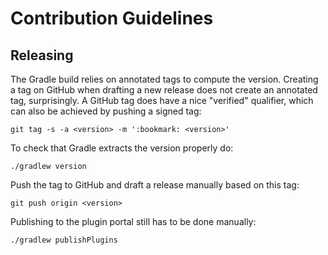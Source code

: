 # Contribution Guidelines

## Releasing

The Gradle build relies on annotated tags to compute the version.
Creating a tag on GitHub when drafting a new release does not create an annotated tag, surprisingly.
A GitHub tag does have a nice "verified" qualifier,
which can also be achieved by pushing a signed tag:

    git tag -s -a <version> -m ':bookmark: <version>'

To check that Gradle extracts the version properly do:

    ./gradlew version

Push the tag to GitHub and draft a release manually based on this tag:

    git push origin <version>

Publishing to the plugin portal still has to be done manually:

    ./gradlew publishPlugins
